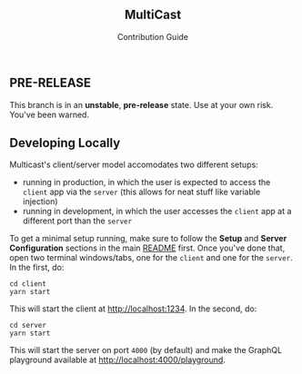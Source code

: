 <h2 align="center"><strong>MultiCast</strong></h2>
<p align="center">Contribution Guide</p>
<br />

## PRE-RELEASE

This branch is in an **unstable**, **pre-release** state. Use at your own risk. You've been warned.

## Developing Locally

Multicast's client/server model accomodates two different setups:

- running in production, in which the user is expected to access the `client` app via the `server` (this
  allows for neat stuff like variable injection)
- running in development, in which the user accesses the `client` app at a different port than the `server`

To get a minimal setup running, make sure to follow the **Setup** and **Server Configuration** sections in
the main [README](README) first. Once you've done that, open two terminal windows/tabs, one for the `client` and one for the `server`. In the first, do:

```
cd client
yarn start
```

This will start the client at [http://localhost:1234](http://localhost:1234). In the second, do:

```
cd server
yarn start
```

This will start the server on port `4000` (by default) and make the GraphQL playground available at
[http://localhost:4000/playground](http://localhost:4000/playground).
